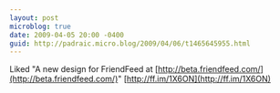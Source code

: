 ```yaml
---
layout: post
microblog: true
date: 2009-04-05 20:00 -0400
guid: http://padraic.micro.blog/2009/04/06/t1465645955.html
---
```

Liked "A new design for FriendFeed at [http://beta.friendfeed.com/](http://beta.friendfeed.com/)" [http://ff.im/1X6ON](http://ff.im/1X6ON)
